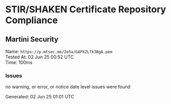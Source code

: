 # STIR/SHAKEN Certificate Repository Compliance

## Martini Security

Name: `https://p.mtsec.me/2e5a/GAPXZLTk3BgA.pem`\
Tested At: 02 Jun 25 00:52 UTC\
Time: 100ms

### Issues

no warning, or error, or notice date level issues were found

Generated: 02 Jun 25 01:01 UTC